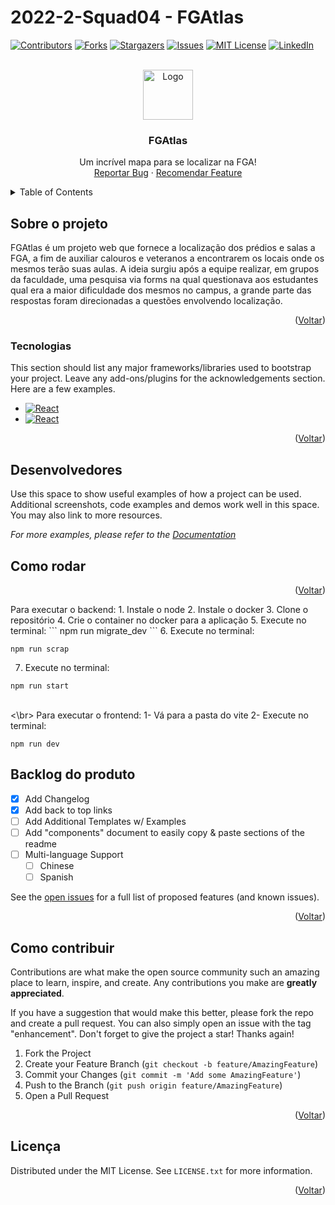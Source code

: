# 2022-2-Squad04 - FGAtlas

<a name="readme-top"></a>


[![Contributors][contributors-shield]][contributors-url]
[![Forks][forks-shield]][forks-url]
[![Stargazers][stars-shield]][stars-url]
[![Issues][issues-shield]][issues-url]
[![MIT License][license-shield]][license-url]
[![LinkedIn][linkedin-shield]][linkedin-url]



<!-- PROJECT LOGO -->
<br />
<div align="center">
  <a href="https://github.com/othneildrew/Best-README-Template">
    <img src="images/logo.png" alt="Logo" width="80" height="80">
  </a>

  <h3 align="center">FGAtlas</h3>

  <p align="center">
    Um incrível mapa para se localizar na FGA!
    <br />
    <a href="https://github.com/fga-eps-mds/2022-2-FGAtlas/issues">Reportar Bug</a>
    ·
    <a href="https://github.com/fga-eps-mds/2022-2-FGAtlas/issues">Recomendar Feature</a>
  </p>
</div>



<!-- TABLE OF CONTENTS -->
<details>
  <summary>Table of Contents</summary>
  <ol>
    <li>
      <a href="#Sobre-o-projeto">Sobre o projeto</a>
      <ul>
        <li><a href="#Tecnologias">Tecnologias</a></li>
      </ul>
    </li>
    <li><a href="#Devenvolvedores">Desenvolvedores</a></li>
    <li><a href="#Como-rodar">Como rodar</a></li>
    <li><a href="#Backlog-do-produto">Backlog do produto</a></li>
    <li><a href="#Como-contribuir">Como contribuir</a></li>
    <li><a href="#licença">Licença</a></li>
  </ol>
</details>



<!-- ABOUT THE PROJECT -->
## Sobre o projeto

FGAtlas é um projeto web que fornece a localização dos prédios e salas a FGA, a fim de auxiliar calouros e veteranos a encontrarem os locais onde os mesmos terão suas aulas. A ideia surgiu após a equipe realizar, em grupos da faculdade, uma pesquisa via forms na qual questionava aos estudantes qual era a maior dificuldade dos mesmos no campus, a grande parte das respostas foram direcionadas a questões envolvendo localização. 

<p align="right">(<a href="#readme-top">Voltar</a>)</p>

### Tecnologias

This section should list any major frameworks/libraries used to bootstrap your project. Leave any add-ons/plugins for the acknowledgements section. Here are a few examples.

* [![React][React.js]][React-url]
* [![React][React.js]][React-url]

<p align="right">(<a href="#readme-top">Voltar</a>)</p>

## Desenvolvedores

Use this space to show useful examples of how a project can be used. Additional screenshots, code examples and demos work well in this space. You may also link to more resources.

_For more examples, please refer to the [Documentation](https://example.com)_

<!-- GETTING STARTED -->
## Como rodar

<p align="right">(<a href="#readme-top">Voltar</a>)</p>
Para executar o backend:
1.	Instale o node 
2.	Instale o docker 
3.	Clone o repositório
4.	Crie o container no docker para a aplicação
5.	Execute no terminal: 
```
npm run migrate_dev
```
6.	Execute no terminal: 

```
npm run scrap
```
7.	Execute no terminal: 

```
npm run start
```

<br><\br>
Para executar o frontend:
1-	Vá para a pasta do vite
2-	Execute no terminal:

```
npm run dev
```



<!-- ROADMAP -->
## Backlog do produto

- [x] Add Changelog
- [x] Add back to top links
- [ ] Add Additional Templates w/ Examples
- [ ] Add "components" document to easily copy & paste sections of the readme
- [ ] Multi-language Support
    - [ ] Chinese
    - [ ] Spanish

See the [open issues](https://github.com/othneildrew/Best-README-Template/issues) for a full list of proposed features (and known issues).

<p align="right">(<a href="#readme-top">Voltar</a>)</p>



<!-- CONTRIBUTING -->
## Como contribuir 

Contributions are what make the open source community such an amazing place to learn, inspire, and create. Any contributions you make are **greatly appreciated**.

If you have a suggestion that would make this better, please fork the repo and create a pull request. You can also simply open an issue with the tag "enhancement".
Don't forget to give the project a star! Thanks again!

1. Fork the Project
2. Create your Feature Branch (`git checkout -b feature/AmazingFeature`)
3. Commit your Changes (`git commit -m 'Add some AmazingFeature'`)
4. Push to the Branch (`git push origin feature/AmazingFeature`)
5. Open a Pull Request

<p align="right">(<a href="#readme-top">Voltar</a>)</p>



<!-- LICENSE -->
## Licença

Distributed under the MIT License. See `LICENSE.txt` for more information.

<p align="right">(<a href="#readme-top">Voltar</a>)</p>



<!-- MARKDOWN LINKS & IMAGES -->
<!-- https://www.markdownguide.org/basic-syntax/#reference-style-links -->
[contributors-shield]: https://img.shields.io/github/contributors/othneildrew/Best-README-Template.svg?style=for-the-badge
[contributors-url]: https://github.com/othneildrew/Best-README-Template/graphs/contributors
[forks-shield]: https://img.shields.io/github/forks/othneildrew/Best-README-Template.svg?style=for-the-badge
[forks-url]: https://github.com/othneildrew/Best-README-Template/network/members
[stars-shield]: https://img.shields.io/github/stars/othneildrew/Best-README-Template.svg?style=for-the-badge
[stars-url]: https://github.com/othneildrew/Best-README-Template/stargazers
[issues-shield]: https://img.shields.io/github/issues/othneildrew/Best-README-Template.svg?style=for-the-badge
[issues-url]: https://github.com/othneildrew/Best-README-Template/issues
[license-shield]: https://img.shields.io/github/license/othneildrew/Best-README-Template.svg?style=for-the-badge
[license-url]: https://github.com/othneildrew/Best-README-Template/blob/master/LICENSE.txt
[linkedin-shield]: https://img.shields.io/badge/-LinkedIn-black.svg?style=for-the-badge&logo=linkedin&colorB=555
[linkedin-url]: https://linkedin.com/in/othneildrew
[product-screenshot]: images/screenshot.png
[Next.js]: https://img.shields.io/badge/next.js-000000?style=for-the-badge&logo=nextdotjs&logoColor=white
[Next-url]: https://nextjs.org/
[React.js]: https://img.shields.io/badge/React-20232A?style=for-the-badge&logo=react&logoColor=61DAFB
[React-url]: https://reactjs.org/
[Vue.js]: https://img.shields.io/badge/Vue.js-35495E?style=for-the-badge&logo=vuedotjs&logoColor=4FC08D
[Vue-url]: https://vuejs.org/
[Angular.io]: https://img.shields.io/badge/Angular-DD0031?style=for-the-badge&logo=angular&logoColor=white
[Angular-url]: https://angular.io/
[Svelte.dev]: https://img.shields.io/badge/Svelte-4A4A55?style=for-the-badge&logo=svelte&logoColor=FF3E00
[Svelte-url]: https://svelte.dev/
[Laravel.com]: https://img.shields.io/badge/Laravel-FF2D20?style=for-the-badge&logo=laravel&logoColor=white
[Laravel-url]: https://laravel.com
[Bootstrap.com]: https://img.shields.io/badge/Bootstrap-563D7C?style=for-the-badge&logo=bootstrap&logoColor=white
[Bootstrap-url]: https://getbootstrap.com
[JQuery.com]: https://img.shields.io/badge/jQuery-0769AD?style=for-the-badge&logo=jquery&logoColor=white
[JQuery-url]: https://jquery.com 
